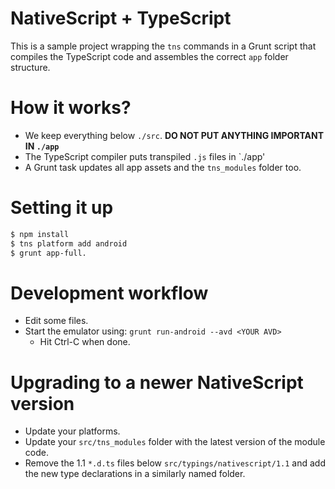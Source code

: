 # NativeScript + TypeScript

This is a sample project wrapping the `tns` commands in a Grunt script that compiles the TypeScript code and assembles the correct `app` folder structure.

# How it works?

* We keep everything below `./src`. **DO NOT PUT ANYTHING IMPORTANT IN `./app`**
* The TypeScript compiler puts transpiled `.js` files in `./app'
* A Grunt task updates all app assets and the `tns_modules` folder too.

# Setting it up

```sh
$ npm install
$ tns platform add android
$ grunt app-full.
```

# Development workflow

* Edit some files.
* Start the emulator using: `grunt run-android --avd <YOUR AVD>`
    * Hit Ctrl-C when done.

# Upgrading to a newer NativeScript version

* Update your platforms.
* Update your `src/tns_modules` folder with the latest version of the module code.
* Remove the 1.1 `*.d.ts` files below `src/typings/nativescript/1.1` and add the new type declarations in a similarly named folder.
